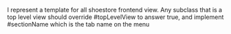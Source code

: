 I represent a template for all shoestore frontend view.
Any subclass that is a top level view should override
	#topLevelView
to answer true, and implement
	#sectionName
which is the tab name on the menu
